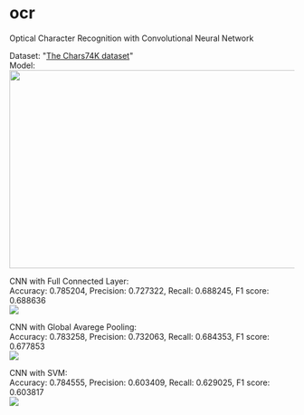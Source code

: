 # ocr
Optical Character Recognition with Convolutional Neural Network

Dataset: "[The Chars74K dataset](http://www.ee.surrey.ac.uk/CVSSP/demos/chars74k/)" <br>
Model: <br> <img src="https://i.imgur.com/4qQWzLk.png" width="750" height="350"/> <br>

CNN with Full Connected Layer:
<br> Accuracy: 0.785204, Precision: 0.727322, Recall: 0.688245, F1 score: 0.688636
<br> <img src="https://i.imgur.com/eDVoCIT.png"/> <br> 

CNN with Global Avarege Pooling:
<br> Accuracy: 0.783258, Precision: 0.732063, Recall: 0.684353, F1 score: 0.677853
<br> <img src="https://i.imgur.com/VmhTpi5.png"/> <br> 

CNN with SVM:
<br> Accuracy: 0.784555, Precision: 0.603409, Recall: 0.629025, F1 score: 0.603817
<br> <img src="https://i.imgur.com/Q5maWCK.png"/> <br> 
